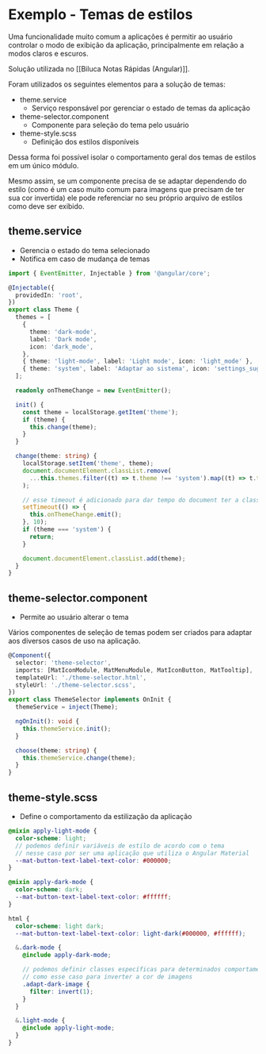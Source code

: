 # Exemplo - Temas de estilos

Uma funcionalidade muito comum a aplicações é permitir ao usuário controlar o modo de exibição da aplicação, principalmente em relação a modos claros e escuros.

Solução utilizada no [[Biluca Notas Rápidas (Angular)]].

Foram utilizados os seguintes elementos para a solução de temas:

- theme.service
	- Serviço responsável por gerenciar o estado de temas da aplicação
- theme-selector.component
	- Componente para seleção do tema pelo usuário
- theme-style.scss
	- Definição dos estilos disponíveis

Dessa forma foi possível isolar o comportamento geral dos temas de estilos em um único módulo.

Mesmo assim, se um componente precisa de se adaptar dependendo do estilo (como é um caso muito comum para imagens que precisam de ter sua cor invertida) ele pode referenciar no seu próprio arquivo de estilos como deve ser exibido.

## theme.service

- Gerencia o estado do tema selecionado
- Notifica em caso de mudança de temas

```ts
import { EventEmitter, Injectable } from '@angular/core';

@Injectable({
  providedIn: 'root',
})
export class Theme {
  themes = [
    {
      theme: 'dark-mode',
      label: 'Dark mode',
      icon: 'dark_mode',
    },
    { theme: 'light-mode', label: 'Light mode', icon: 'light_mode' },
    { theme: 'system', label: 'Adaptar ao sistema', icon: 'settings_suggest' },
  ];

  readonly onThemeChange = new EventEmitter();

  init() {
    const theme = localStorage.getItem('theme');
    if (theme) {
      this.change(theme);
    }
  }

  change(theme: string) {
    localStorage.setItem('theme', theme);
    document.documentElement.classList.remove(
      ...this.themes.filter((t) => t.theme !== 'system').map((t) => t.theme)
    );

    // esse timeout é adicionado para dar tempo do document ter a classe devidamente alterada
    setTimeout(() => {
      this.onThemeChange.emit();
    }, 10);
    if (theme === 'system') {
      return;
    }

    document.documentElement.classList.add(theme);
  }
}
```

## theme-selector.component

- Permite ao usuário alterar o tema

Vários componentes de seleção de temas podem ser criados para adaptar aos diversos casos de uso na aplicação.

```ts
@Component({
  selector: 'theme-selector',
  imports: [MatIconModule, MatMenuModule, MatIconButton, MatTooltip],
  templateUrl: './theme-selector.html',
  styleUrl: './theme-selector.scss',
})
export class ThemeSelector implements OnInit {
  themeService = inject(Theme);

  ngOnInit(): void {
    this.themeService.init();
  }

  choose(theme: string) {
    this.themeService.change(theme);
  }
}
```

## theme-style.scss

- Define o comportamento da estilização da aplicação

```scss
@mixin apply-light-mode {
  color-scheme: light;
  // podemos definir variáveis de estilo de acordo com o tema
  // nesse caso por ser uma aplicação que utiliza o Angular Material
  --mat-button-text-label-text-color: #000000;
}

@mixin apply-dark-mode {
  color-scheme: dark;
  --mat-button-text-label-text-color: #ffffff;
}

html {
  color-scheme: light dark;
  --mat-button-text-label-text-color: light-dark(#000000, #ffffff);

  &.dark-mode {
    @include apply-dark-mode;

    // podemos definir classes específicas para determinados comportamentos de exibição
    // como esse caso para inverter a cor de imagens
    .adapt-dark-image {
      filter: invert(1);
    }
  }

  &.light-mode {
    @include apply-light-mode;
  }
}

```
